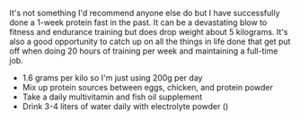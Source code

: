 It's not something I'd recommend anyone else do but I have successfully done a 1-week protein fast in the past. It can be a devastating blow to fitness and endurance training but does drop weight about 5 kilograms. It's also a good opportunity to catch up on all the things in life done that get put off when doing 20 hours of training per week and maintaining a full-time job.

- 1.6 grams per kilo so I'm just using 200g per day
- Mix up protein sources between eggs, chicken, and protein powder
- Take a daily multivitamin and fish oil supplement
- Drink 3-4 liters of water daily with electrolyte powder ()
